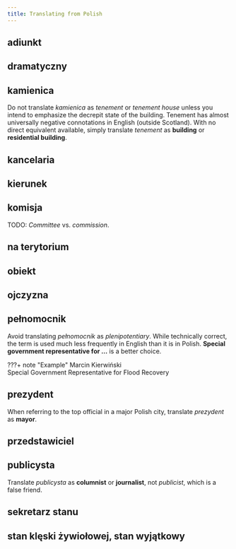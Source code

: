 ```yaml
---
title: Translating from Polish
---
```


## adiunkt

## dramatyczny

## kamienica

Do not translate _kamienica_ as _tenement_ or _tenement house_ unless you intend to emphasize the decrepit state of the building. Tenement has almost universally negative connotations in English (outside Scotland). With no direct equivalent available, simply translate _tenement_ as **building** or **residential building**.

## kancelaria

## kierunek

## komisja

TODO: _Committee_ vs. _commission_.

## na terytorium

## obiekt

## ojczyzna

## pełnomocnik

Avoid translating _pełnomocnik_ as _plenipotentiary_. While technically correct, the term is used much less frequently in English than it is in Polish. **Special government representative for …** is a better choice.

???+ note "Example"
    Marcin Kierwiński  
    Special Government Representative for Flood Recovery  

## prezydent

When referring to the top official in a major Polish city, translate _prezydent_ as **mayor**.

## przedstawiciel

## publicysta

Translate _publicysta_ as **columnist** or **journalist**, not _publicist_, which is a false friend.

## sekretarz stanu

## stan klęski żywiołowej, stan wyjątkowy

